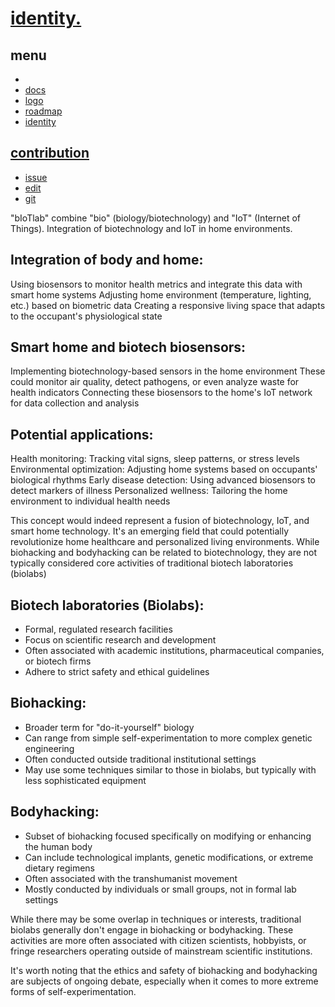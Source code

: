 # [identity.](http://identity.)

## menu

+ [](http://www.)
+ [docs](http://docs.)
+ [logo](http://logo.)
+ [roadmap](http://roadmap.)
+ [identity](http://identity.)


## [contribution](http://contribution.softreck.dev)

+ [issue](https://github.com/biotlab/identity/issues/new)
+ [edit](https://github.com/biotlab/identity/edit/main/README.md)
+ [git](https://github.com/biotlab/)





"bIoTlab" combine "bio" (biology/biotechnology) and "IoT" (Internet of Things). 
Integration of biotechnology and IoT in home environments.

## Integration of body and home:

Using biosensors to monitor health metrics and integrate this data with smart home systems
Adjusting home environment (temperature, lighting, etc.) based on biometric data
Creating a responsive living space that adapts to the occupant's physiological state


## Smart home and biotech biosensors:

Implementing biotechnology-based sensors in the home environment
These could monitor air quality, detect pathogens, or even analyze waste for health indicators
Connecting these biosensors to the home's IoT network for data collection and analysis


## Potential applications:

Health monitoring: Tracking vital signs, sleep patterns, or stress levels
Environmental optimization: Adjusting home systems based on occupants' biological rhythms
Early disease detection: Using advanced biosensors to detect markers of illness
Personalized wellness: Tailoring the home environment to individual health needs



This concept would indeed represent a fusion of biotechnology, IoT, and smart home technology.
It's an emerging field that could potentially revolutionize home healthcare and personalized living environments.
While biohacking and bodyhacking can be related to biotechnology, they are not typically considered core activities of traditional biotech laboratories (biolabs)

## Biotech laboratories (Biolabs):
- Formal, regulated research facilities
- Focus on scientific research and development
- Often associated with academic institutions, pharmaceutical companies, or biotech firms
- Adhere to strict safety and ethical guidelines

## Biohacking:
- Broader term for "do-it-yourself" biology
- Can range from simple self-experimentation to more complex genetic engineering
- Often conducted outside traditional institutional settings
- May use some techniques similar to those in biolabs, but typically with less sophisticated equipment

## Bodyhacking:
- Subset of biohacking focused specifically on modifying or enhancing the human body
- Can include technological implants, genetic modifications, or extreme dietary regimens
- Often associated with the transhumanist movement
- Mostly conducted by individuals or small groups, not in formal lab settings

While there may be some overlap in techniques or interests, traditional biolabs generally don't engage in biohacking or bodyhacking. These activities are more often associated with citizen scientists, hobbyists, or fringe researchers operating outside of mainstream scientific institutions.

It's worth noting that the ethics and safety of biohacking and bodyhacking are subjects of ongoing debate, especially when it comes to more extreme forms of self-experimentation.
